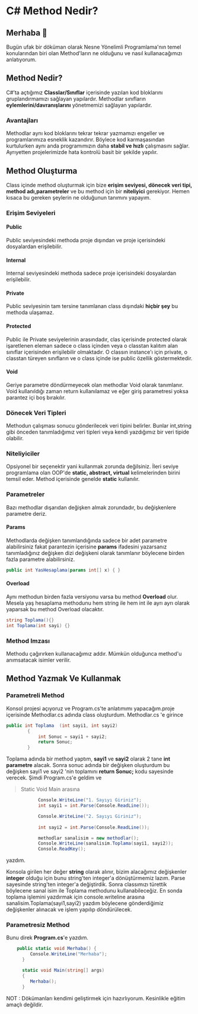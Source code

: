 # C# Method Nedir?

## Merhaba 👋

Bugün ufak bir döküman olarak Nesne Yönelimli Programlama'nın temel konularından biri olan Method'ların ne olduğunu ve nasıl kullanacağımızı anlatıyorum.

## Method Nedir?

C#’ta açtığımız **Classlar/Sınıflar** içerisinde yazılan kod bloklarını gruplandırmamızı sağlayan yapılardır. 
Methodlar sınıfların **eylemlerini/davranışlarını** yönetmemizi sağlayan yapılardır.

### Avantajları

Methodlar aynı kod bloklarını tekrar tekrar yazmamızı engeller ve programlarımıza esneklik kazandırır.
Böylece kod karmaşasından kurtulurken aynı anda programımızın daha **stabil ve hızlı** çalışmasını sağlar.
Ayrıyetten projelerimizde hata kontrolü basit bir şekilde yapılır.

## Method Oluşturma

Class içinde method oluşturmak için bize **erişim seviyesi, dönecek veri tipi, method adı,parametreler** ve bu method için bir **niteliyici** gerekiyor.
Hemen kısaca bu gereken şeylerin ne olduğunun tanımını yapayım.

### Erişim Seviyeleri

#### Public
Public seviyesindeki methoda proje dışından ve proje içerisindeki dosyalardan erişilebilir.

#### Internal
Internal seviyesindeki methoda sadece proje içerisindeki dosyalardan erişilebilir.

#### Private
Public seviyesinin tam tersine tanımlanan class dışındaki **hiçbir şey** bu methoda ulaşamaz.

#### Protected
Public ile Private seviyelerinin arasındadır, clas içerisinde protected olarak işaretlenen eleman sadece o class içinden veya o classtan kalıtım alan sınıflar
içerisinden erişilebilir olmaktadır. O classın instance'ı için private, o classtan türeyen sınıfların ve o class içinde ise public özellik göstermektedir.

#### Void
Geriye parametre döndürmeyecek olan methodlar Void olarak tanımlanır.
Void kullanıldığı zaman return kullanılamaz ve eğer giriş parametresi yoksa parantez içi boş bırakılır.

### Dönecek Veri Tipleri

Methodun çalışması sonucu gönderilecek veri tipini belirler.
Bunlar int,string gibi önceden tanımladığımız veri tipleri veya kendi yazdığımız bir veri tipide olabilir. 

### Niteliyiciler

Opsiyonel bir seçenektir yani kullanmak zorunda değilsiniz. İleri seviye programlama olan OOP'de **static, abstract, virtual** kelimelerinden birini temsil eder.
Method içerisinde genelde **static** kullanılır.

### Parametreler

Bazı methodlar dışarıdan değişken almak zorundadır, bu değişkenlere parametre deriz.

#### Params

Methodlarda değişken tanımlandığında sadece bir adet parametre alabilirsiniz fakat parantezin içerisine **params** ifadesini yazarsanız tanımladığınız değişken
dizi değişkeni olarak tanımlanır böylecene birden fazla parametre alabilirsiniz.

```C#
public int YasHesaplama(params int[] x) { } 
```

#### Overload

Aynı methodun birden fazla versiyonu varsa bu method **Overload** olur. Mesela yaş hesaplama methodunu hem string ile hem int ile ayrı ayrı olarak yaparsak bu method
Overload olacaktır.

```C#
string Toplama(){}   
int Toplama(int sayi) {}
```

### Method Imzası

Methodu çağırırken kullanacağımız addır. Mümkün olduğunca method'u anımsatacak isimler verilir.

## Method Yazmak Ve Kullanmak

### Parametreli Method

Konsol projesi açıyoruz ve Program.cs'te anlatımımı yapacağım.proje içerisinde Methodlar.cs adında class oluşturdum.
Methodlar.cs 'e girince

```C#
public int Toplama  (int sayi1, int sayi2)
        {
            int Sonuc = sayi1 + sayi2;
            return Sonuc;
        }
```

Toplama adında bir method yaptım,  **sayi1** ve **sayi2** olarak  2 tane **int parametre** alacak.
Sonra sonuc adında bir değişken oluşturdum bu değişken  sayi1 ve sayi2 'nin toplamını **return Sonuc;** kodu sayesinde verecek.
Şimdi Program.cs'e geldim ve
> Static Void Main arasına

```C#
            Console.WriteLine("1. Sayıyı Giriniz");
            int sayi1 = int.Parse(Console.ReadLine());

            Console.WriteLine("2. Sayıyı Giriniz");
            
            int sayi2 = int.Parse(Console.ReadLine());

            methodlar sanalisim = new methodlar();
            Console.WriteLine(sanalisim.Toplama(sayi1, sayi2));
            Console.ReadKey();
```
yazdım.

Konsola girilen her değer **string** olarak alınır, bizim alacağımız değişkenler **integer** olduğu için bunu string'ten integer'a dönüştürmemiz lazım.
Parse sayesinde string'ten integer'a değiştirdik. Sonra classımızı türettik böylecene sanal isim ile Toplama methodunu kullanabileceğiz.
En sonda toplama işlemini yazdırmak için console.writeline arasına sanalisim.Toplama(sayi1,sayi2) yazdım böylecene gönderdiğimiz değişkenler alınacak
ve işlem yapılıp döndürülecek.

### Parametresiz Method 

Bunu direk **Program.cs**'e yazdım.

```C#
    public static void Merhaba() {
         Console.WriteLine("Merhaba");
      }

      static void Main(string[] args)
      {
         Merhaba();
      }


```
NOT : Dökümanları kendimi geliştirmek için hazırlıyorum. Kesinlikle eğitim amaçlı değildir.
